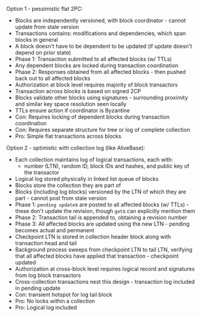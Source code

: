 Option 1 - pessimistic flat 2PC:
* Blocks are independently versioned, with block coordinator - cannot update from stale version
* Transactions contains: modifications and dependencies, which span blocks in general
* A block doesn't have to be dependent to be updated (if update doesn't depend on prior state)
* Phase 1: Transaction submitted to all affected blocks (w/ TTLs)
* Any dependent blocks are locked during transaction coordination
* Phase 2: Responses obtained from all affected blocks - then pushed back out to all affected blocks
* Authorization at block level requires majority of block transactors
* Transaction across blocks is based on signed 2CP
* Blocks validate other blocks using signatures - surrounding proximity and similar key space resolution seen locally
* TTLs ensure action if coordinator is Byzantine
* Con: Requires locking of dependent blocks during transaction coordination
* Con: Requires separate structure for tree or log of complete collection
* Pro: Simple flat transactions across blocks

Option 2 - optimistic with collection log (like AliveBase):
* Each collection maintains log of logical transactions, each with:
  * number (LTN), random ID, block IDs and hashes, and public key of the transactor
* Logical log stored physically in linked list queue of blocks
* Blocks store the collection they are part of
* Blocks (including log blocks) versioned by the LTN of which they are part - cannot post from stale version
* Phase 1: `pending update`s are posted to all affected blocks (w/ TTLs) - these don't update the revision, though `get`s can explicitly mention them
* Phase 2: Transaction tail is appended to, obtaining a revision number
* Phase 3: All affected blocks are updated using the new LTN - pending becomes actual and permanent
* Checkpoint LTN is stored in collection header block along with transaction head and tail
* Background process sweeps from checkpoint LTN to tail LTN, verifying that all affected blocks have applied that transaction - checkpoint updated
* Authorization at cross-block level requires logical record and signatures from log block transactors
* Cross-collection transactions nest this design - transaction log included in pending update
* Con: transient hotspot for log tail block
* Pro: No locks within a collection
* Pro: Logical log included
